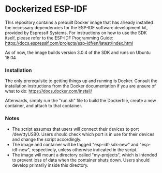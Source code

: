 # Dockerized ESP-IDF #

This repository contains a prebuilt Docker image that has already installed the necessary dependencies for the ESP-IDF software development kit, provided by Espressif Systems. For instructions on how to use the SDK itself, please refer to the ESP-IDF Programming Guide: https://docs.espressif.com/projects/esp-idf/en/latest/index.html

As of now, the image builds version 3.0.4 of the SDK and runs on Ubuntu 18.04.

### Installation ###

The only prerequisite to getting things up and running is Docker. Consult the installation instructions from the Docker documentation if you are unsure of what to do: https://docs.docker.com/install/

Afterwards, simply run the "run.sh" file to build the Dockerfile, create a new container, and attach to that container. 

### Notes ###

 - The script assumes that users will connect their devices to port /dev/ttyUSB0. Users should check which port is in use for their devices and change the script accordingly.
 - The image and container will be tagged "esp-idf-sdk-new" and "esp-idf-new", respectively, unless otherwise indicated in the script.
 - The image will mount a directory called "my-projects", which is intended to prevent loss of data when the container shuts down. Users should develop primarily inside this directory.
